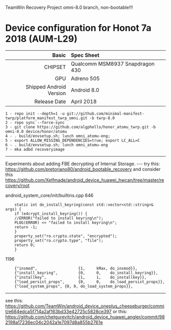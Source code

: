 TeamWin Recovery Project
omni-8.0 branch, non-bootable!!!

Device configuration for Honot 7a 2018 (AUM-L29)
=====================================================

Basic   | Spec Sheet
-------:|:-------------------------
CHIPSET | Qualcomm MSM8937 Snapdragon 430
GPU     | Adreno 505
Shipped Android Version | Android 8.0
Release Date | April 2018

    1 - repo init --depth=1 -u git://github.com/minimal-manifest-twrp/platform_manifest_twrp_omni.git -b twrp-8.0
    2 - repo sync --force-sync
    3 - git clone https://github.com/algphello/honor_atomu_twrp.git -b omni-8.0 device/honor/atomu
    4 - . build/envsetup.sh; lunch omni_atomu-eng;
    5 - export ALLOW_MISSING_DEPENDENCIES=true; export LC_ALL=C
    6 - . build/envsetup.sh; lunch omni_atomu-eng
    7 - mka adbd recoveryimage
-----
Experiments about adding FBE decrypting of Internal Storage. --- try this: https://github.com/pretoriano80/android_bootable_recovery
 and consider this https://github.com/Xelfmade/android_device_huawei_hwcan/tree/master/recovery/root


android_system_core/init/builtins.cpp
646 

        static int do_install_keyring(const std::vector<std::string>& args) {
        if (e4crypt_install_keyring()) {
        //ERROR("failed to install keyring\n");
        PLOG(ERROR) << "failed to install keyring\n";
        return -1;
        }
        property_set("ro.crypto.state", "encrypted");
        property_set("ro.crypto.type", "file");
        return 0;
        }
1196    
        
        {"insmod",                  {1,     kMax, do_insmod}},	
        {"install_keyring",         {0,     0,    do_install_keyring}},
        {"installkey",              {1,     1,    do_installkey}},
        {"load_persist_props",      {0,     0,    do_load_persist_props}},
        {"load_system_props", {0, 0, do_load_system_props}},
-----
see this: https://github.com/TeamWin/android_device_oneplus_cheeseburger/commit/e684edca5f714a2af163bd33e42725c5828ce397
or this: https://github.com/chetgurevitch/android_device_huawei_angler/commit/982198a17236ec04c2042a1e7097d8a855b2761e
